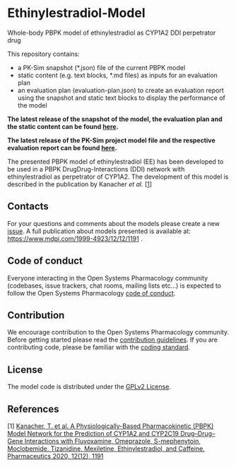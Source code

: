 # Ethinylestradiol-Model
Whole-body PBPK model of ethinylestradiol as CYP1A2 DDI perpetrator drug

This repository contains:

- a PK-Sim snapshot (*.json) file of the current PBPK model
- static content (e.g. text blocks, *.md files) as inputs for an evaluation plan
- an evaluation plan (evaluation-plan.json) to create an evaluation report using the snapshot and static text blocks to display the performance of the model

**The latest release of the snapshot of the model, the evaluation plan and the static content can be found [here](https://github.com/Open-Systems-Pharmacology/Ethinylestradiol-Model/releases/latest).**

**The latest release of the PK-Sim project model file and the respective evaluation report can be found [here](https://github.com/Open-Systems-Pharmacology/OSP-PBPK-Model-Library/releases/latest).**


The presented PBPK model of ethinylestradiol (EE) has been developed to be used in a PBPK DrugDrug-Interactions (DDI) network with ethinylestradiol as perpetrator of CYP1A2. The development of this model is described in the publication by Kanacher *et al.* [[1](https://github.com/Open-Systems-Pharmacology/Ethinylestradiol-Model#references)]

## Contacts
For your questions and comments about the models please create a new [issue](https://github.com/Open-Systems-Pharmacology/Ethinylestradiol-Model/issues). A full publication about models presented is available at: https://www.mdpi.com/1999-4923/12/12/1191 .

## Code of conduct
Everyone interacting in the Open Systems Pharmacology community (codebases, issue trackers, chat rooms, mailing lists etc...) is expected to follow the Open Systems Pharmacology [code of conduct](https://github.com/Open-Systems-Pharmacology/Suite/blob/master/CODE_OF_CONDUCT.md#contributor-covenant-code-of-conduct).

## Contribution
We encourage contribution to the Open Systems Pharmacology community. Before getting started please read the [contribution guidelines](https://github.com/Open-Systems-Pharmacology/Suite/blob/master/CONTRIBUTING.md#ways-to-contribute). If you are contributing code, please be familiar with the [coding standard](https://github.com/Open-Systems-Pharmacology/Suite/blob/master/CODING_STANDARDS.md#visual-studio-settings).

## License
The model code is distributed under the [GPLv2 License](https://github.com/Open-Systems-Pharmacology/Suite/blob/develop/LICENSE).

## References
[1] [Kanacher, T. et al. A Physiologically-Based Pharmacokinetic (PBPK) Model Network for the Prediction of CYP1A2 and CYP2C19 Drug–Drug–Gene Interactions with Fluvoxamine, Omeprazole, S-mephenytoin, Moclobemide, Tizanidine, Mexiletine, Ethinylestradiol, and Caffeine. Pharmaceutics 2020, 12(12), 1191](https://doi.org/10.3390/pharmaceutics12121191)
